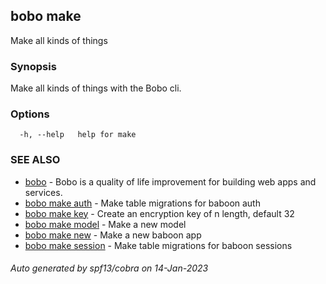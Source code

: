 ## bobo make

Make all kinds of things

### Synopsis

Make all kinds of things with the Bobo cli.

### Options

```
  -h, --help   help for make
```

### SEE ALSO

* [bobo](bobo.md)	 - Bobo is a quality of life improvement for building web apps and services.
* [bobo make auth](bobo_make_auth.md)	 - Make table migrations for baboon auth
* [bobo make key](bobo_make_key.md)	 - Create an encryption key of n length, default 32
* [bobo make model](bobo_make_model.md)	 - Make a new model
* [bobo make new](bobo_make_new.md)	 - Make a new baboon app
* [bobo make session](bobo_make_session.md)	 - Make table migrations for baboon sessions

###### Auto generated by spf13/cobra on 14-Jan-2023
